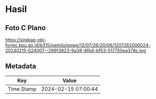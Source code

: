 # Hasil

## Foto C Plano

https://sirekap-obj-formc.kpu.go.id/b315/pemilu/ppwp/12/07/26/20/06/1207262006024-20240215-024007--29913923-9a39-4fb4-bf53-517750ea378c.jpg


## Metadata

| Key        | Value               |
| ---------- | ------------------- |
| Time Stamp | 2024-02-15 07:00:44 |



